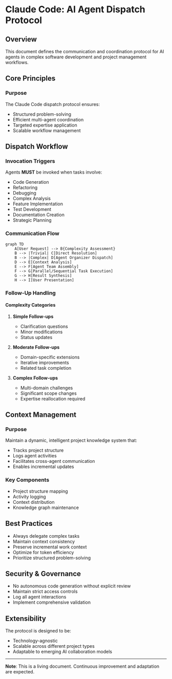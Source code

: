 # Claude Code: AI Agent Dispatch Protocol

## Overview

This document defines the communication and coordination protocol for AI agents in complex software development and project management workflows.

## Core Principles

### Purpose
The Claude Code dispatch protocol ensures:
- Structured problem-solving
- Efficient multi-agent coordination
- Targeted expertise application
- Scalable workflow management

## Dispatch Workflow

### Invocation Triggers

Agents **MUST** be invoked when tasks involve:

- Code Generation
- Refactoring
- Debugging
- Complex Analysis
- Feature Implementation
- Test Development
- Documentation Creation
- Strategic Planning

### Communication Flow

```mermaid
graph TD
    A[User Request] --> B{Complexity Assessment}
    B --> |Trivial| C[Direct Resolution]
    B --> |Complex| D[Agent Organizer Dispatch]
    D --> E[Context Analysis]
    E --> F[Agent Team Assembly]
    F --> G[Parallel/Sequential Task Execution]
    G --> H[Result Synthesis]
    H --> I[User Presentation]
```

### Follow-Up Handling

#### Complexity Categories

1. **Simple Follow-ups**
   - Clarification questions
   - Minor modifications
   - Status updates

2. **Moderate Follow-ups**
   - Domain-specific extensions
   - Iterative improvements
   - Related task completion

3. **Complex Follow-ups**
   - Multi-domain challenges
   - Significant scope changes
   - Expertise reallocation required

## Context Management

### Purpose
Maintain a dynamic, intelligent project knowledge system that:
- Tracks project structure
- Logs agent activities
- Facilitates cross-agent communication
- Enables incremental updates

### Key Components
- Project structure mapping
- Activity logging
- Context distribution
- Knowledge graph maintenance

## Best Practices

- Always delegate complex tasks
- Maintain context consistency
- Preserve incremental work context
- Optimize for token efficiency
- Prioritize structured problem-solving

## Security & Governance

- No autonomous code generation without explicit review
- Maintain strict access controls
- Log all agent interactions
- Implement comprehensive validation

## Extensibility

The protocol is designed to be:
- Technology-agnostic
- Scalable across different project types
- Adaptable to emerging AI collaboration models

---

**Note**: This is a living document. Continuous improvement and adaptation are expected.